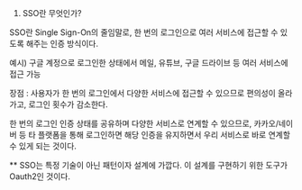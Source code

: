 1. SSO란 무엇인가?

SSO란 Single Sign-On의 줄임말로, 한 번의 로그인으로 여러 서비스에 접근할 수 있도록 해주는 인증 방식이다.

예시) 구글 계정으로 로그인한 상태에서 메일, 유튜브, 구글 드라이브 등 여러 서비스에 접근 가능

장점 : 사용자가 한 번의 로그인에서 다양한 서비스에 접근할 수 있으므로 편의성이 올라가고, 로그인 횟수가 감소한다.

한 번의 로그인 인증 상태를 공유하며 다양한 서비스로 연계할 수 있으므로, 카카오/네이버 등 타 플랫폼을 통해 로그인하면 해당 인증을 유지하면서 우리 서비스로 바로 연계할 수 있게 되는 것이다.

** SSO는 특정 기술이 아닌 패턴이자 설계에 가깝다. 이 설계를 구현하기 위한 도구가 Oauth2인 것이다.
